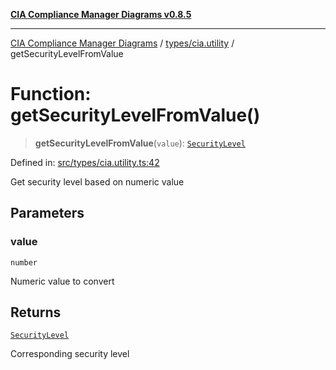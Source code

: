 [**CIA Compliance Manager Diagrams v0.8.5**](../../../README.md)

***

[CIA Compliance Manager Diagrams](../../../modules.md) / [types/cia.utility](../README.md) / getSecurityLevelFromValue

# Function: getSecurityLevelFromValue()

> **getSecurityLevelFromValue**(`value`): [`SecurityLevel`](../../cia/type-aliases/SecurityLevel.md)

Defined in: [src/types/cia.utility.ts:42](https://github.com/Hack23/cia-compliance-manager/blob/3ae0301247f765ba03c8c0fe645db4718bb8af76/src/types/cia.utility.ts#L42)

Get security level based on numeric value

## Parameters

### value

`number`

Numeric value to convert

## Returns

[`SecurityLevel`](../../cia/type-aliases/SecurityLevel.md)

Corresponding security level

